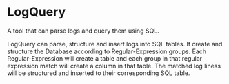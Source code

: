 # LogQuery
A tool that can parse logs and query them using SQL.

LogQuery can parse, structure and insert logs into SQL tables. It create and structure the Database according to Regular-Expression groups. Each Regular-Expression will create a table and each group in that regular expression match will create a column in that table. The matched log liness will be structured and inserted to their corresponding SQL table.
